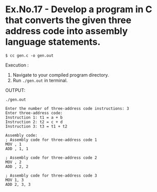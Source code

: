 # Ex.No.17 - Develop a program in C that converts the given three address code into assembly language statements.
```
$ cc gen.c -o gen.out
```

Execution :

1. Navigate to your compiled program directory.
2. Run `./gen.out` in terminal.

OUTPUT:


`./gen.out`
```
Enter the number of three-address code instructions: 3
Enter three-address code:
Instruction 1: t1 = a + b
Instruction 2: t2 = c + d
Instruction 3: t3 = t1 + t2

Assembly code:
; Assembly code for three-address code 1
MOV , 1
ADD , 1, 1

; Assembly code for three-address code 2
MOV , 2
ADD , 2, 2

; Assembly code for three-address code 3
MOV 1, 3
ADD 2, 3, 3
```